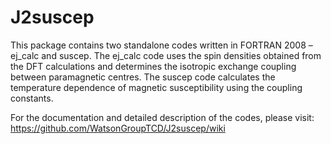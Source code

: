 # J2suscep
This package contains two standalone codes written in FORTRAN 2008 – ej_calc and suscep. 
The ej_calc code uses the spin densities obtained from the DFT calculations and determines the isotropic exchange coupling between paramagnetic centres. 
The suscep code calculates the temperature dependence of magnetic susceptibility using the coupling constants.

For the documentation and detailed description of the codes, please visit: https://github.com/WatsonGroupTCD/J2suscep/wiki
